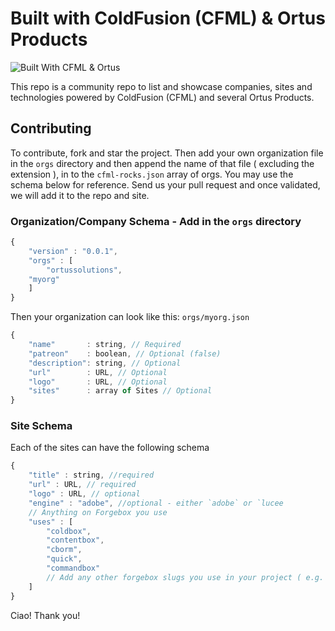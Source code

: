 # Built with ColdFusion (CFML) & Ortus Products

![Built With CFML & Ortus](https://github.com/Ortus-Solutions/built-with-cfml-box/blob/master/images/built-with-cfml-ortus-square-small.png?raw=true)

This repo is a community repo to list and showcase companies, sites and technologies powered by ColdFusion (CFML) and several Ortus Products.

## Contributing

To contribute, fork and star the project.  Then add your own organization file in the `orgs` directory and then append the name of that file ( excluding the extension ), in to the `cfml-rocks.json` array of orgs. You may use the schema below for reference. Send us your pull request and once validated, we will add it to the repo and site.

### Organization/Company Schema - Add in the `orgs` directory

```js
{
    "version" : "0.0.1",
    "orgs" : [
        "ortussolutions",
    "myorg"
    ]
}
```

Then your organization can look like this: `orgs/myorg.json`

```js
{
    "name"       : string, // Required
    "patreon"    : boolean, // Optional (false)
    "description": string, // Optional
    "url"        : URL, // Optional
    "logo"       : URL, // Optional
    "sites"      : array of Sites // Optional
}
```

### Site Schema

Each of the sites can have the following schema

```js
{
    "title" : string, //required
    "url" : URL, // required
    "logo" : URL, // optional
    "engine" : "adobe", //optional - either `adobe` or `lucee
    // Anything on Forgebox you use
    "uses" : [
        "coldbox",
        "contentbox",
        "cborm",
        "quick",
        "commandbox"
        // Add any other forgebox slugs you use in your project ( e.g.  `cbelasticsearch`, `cbsecurity`, etc )
    ]
}
```

Ciao!  Thank you!
